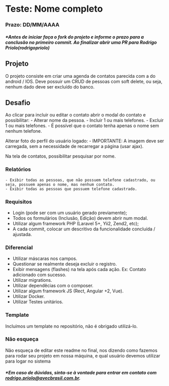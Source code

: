 # Teste: Nome completo

### Prazo: DD/MM/AAAA
##### *Antes de iniciar faça o fork do projeto e informe o prazo para a conclusão no primeiro commit. Ao finalizar abrir uma PR para Rodrigo Priolo(rodrigopriolo)

## Projeto
O projeto consiste em criar uma agenda de contatos parecida com a do android / IOS.
Deve possuir um CRUD de pessoas com soft delete, ou seja, nenhum dado deve ser excluído do banco.

## Desafio
Ao clicar para incluir ou editar o contato abrir o modal do contato e possibilitar:
	- Alterar nome da pessoa.
	- Incluir 1 ou mais telefones.
	- Excluir 1 ou mais telefones.
	- É possível que o contato tenha apenas o nome sem nenhum telefone.

Alterar foto do perfil do usuário logado:
	- IMPORTANTE: A imagem deve ser carregada, sem a necessidade de recarregar a página (usar ajax).

Na tela de contatos, possibilitar pesquisar por nome.

### Relatórios
	- Exibir todas as pessoas, que não possuem telefone cadastrado, ou seja, possuem apenas o nome, mas nenhum contato.
	- Exibir todas as pessoas que possuem telefone cadastrado.

### Requisitos
- Login (pode ser com um usuário gerado previamente);
- Todos os formulários (Inclusão, Edição) devem abrir num modal.
- Utilizar algum framework PHP (Laravel 5+, Yii2, Zend2, etc);
- A cada commit, colocar um descritivo da funcionalidade concluída / ajustada.

### Diferencial
- Utilizar máscaras nos campos.
- Questionar se realmente deseja excluir o registro.
- Exibir mensagens (flashes) na tela após cada ação. Ex: Contato adicionado com sucesso.
- Utilizar migrations.
- Utilizar dependêcias com o composer.
- Utilizar algum framework JS (Rect, Angular +2, Vue).
- Utilizar Docker.
- Utilizar Testes unitários.

### Template
Incluímos um template no repositório, não é obrigado utilizá-lo.


### Não esqueça
Não esqueça de editar este readme no final, nos dizendo como fazemos para rodar seu projeto em nossa máquina, e qual usuário devemos utilizar para logar no sistema

##### *Em caso de dúvidas, sinta-se à vontade para entrar em contato com [rodrigo.priolo@avecbrasil.com.br](rodrigo.priolo@avecbrasil.com.br).
